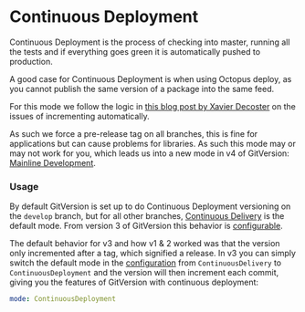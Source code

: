 # Continuous Deployment
Continuous Deployment is the process of checking into master, running all the
tests and if everything goes green it is automatically pushed to production.

A good case for Continuous Deployment is when using Octopus deploy, as you
cannot publish the same version of a package into the same feed.

For this mode we follow the logic in [this blog post by Xavier Decoster][blog]
on the issues of incrementing automatically.

As such we force a pre-release tag on all branches, this is fine for
applications but can cause problems for libraries. As such this mode may or may
not work for you, which leads us into a new mode in v4 of GitVersion:
[Mainline Development](mainline-development.md).

### Usage
By default GitVersion is set up to do Continuous Deployment versioning on the
`develop` branch, but for all other branches,
[Continuous Delivery](continuous-delivery.md) is the default mode. From version
3 of GitVersion this behavior is [configurable](../configuration.md).

The default behavior for v3 and how v1 & 2 worked was that the version only
incremented after a tag, which signified a release. In v3 you can simply switch
the default mode in the [configuration](../configuration.md) from
`ContinuousDelivery` to `ContinuousDeployment` and the version will then
increment each commit, giving you the features of GitVersion with continuous
deployment:

```yaml
mode: ContinuousDeployment
```

[blog]: http://www.xavierdecoster.com/semantic-versioning-auto-incremented-nuget-package-versions
